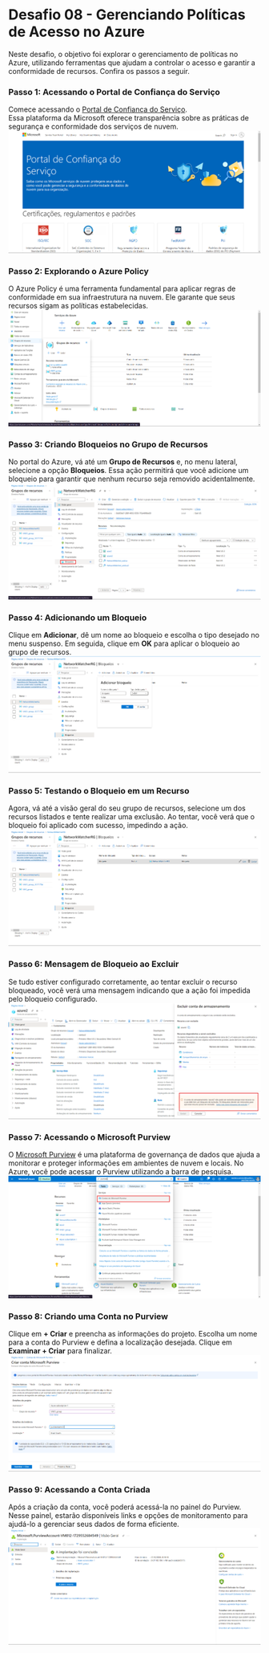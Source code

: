 # Desafio 08 - Gerenciando Políticas de Acesso no Azure

Neste desafio, o objetivo foi explorar o gerenciamento de políticas no Azure, utilizando ferramentas que ajudam a controlar o acesso e garantir a conformidade de recursos. Confira os passos a seguir.

### Passo 1: Acessando o Portal de Confiança do Serviço
Comece acessando o [Portal de Confiança do Serviço](https://servicetrust.microsoft.com).  
Essa plataforma da Microsoft oferece transparência sobre as práticas de segurança e conformidade dos serviços de nuvem.  
![Portal de Confiança do Serviço](assets/desafio_08/passo_01.png)

### Passo 2: Explorando o Azure Policy
O Azure Policy é uma ferramenta fundamental para aplicar regras de conformidade em sua infraestrutura na nuvem. Ele garante que seus recursos sigam as políticas estabelecidas.  
![Azure Policy](assets/desafio_08/passo_02.png)

### Passo 3: Criando Bloqueios no Grupo de Recursos
No portal do Azure, vá até um **Grupo de Recursos** e, no menu lateral, selecione a opção **Bloqueios**. Essa ação permitirá que você adicione um bloqueio para garantir que nenhum recurso seja removido acidentalmente.  
![Selecionando Bloqueios](assets/desafio_08/passo_03.png)

### Passo 4: Adicionando um Bloqueio
Clique em **Adicionar**, dê um nome ao bloqueio e escolha o tipo desejado no menu suspenso. Em seguida, clique em **OK** para aplicar o bloqueio ao grupo de recursos.  
![Adicionando um Bloqueio](assets/desafio_08/passo_04.png)

### Passo 5: Testando o Bloqueio em um Recurso
Agora, vá até a visão geral do seu grupo de recursos, selecione um dos recursos listados e tente realizar uma exclusão. Ao tentar, você verá que o bloqueio foi aplicado com sucesso, impedindo a ação.  
![Testando o Bloqueio](assets/desafio_08/passo_05.png)

### Passo 6: Mensagem de Bloqueio ao Excluir
Se tudo estiver configurado corretamente, ao tentar excluir o recurso bloqueado, você verá uma mensagem indicando que a ação foi impedida pelo bloqueio configurado.  
![Mensagem de Bloqueio](assets/desafio_08/passo_06.png)

### Passo 7: Acessando o Microsoft Purview
O [Microsoft Purview](https://azure.microsoft.com/en-us/services/purview/) é uma plataforma de governança de dados que ajuda a monitorar e proteger informações em ambientes de nuvem e locais. No Azure, você pode acessar o Purview utilizando a barra de pesquisa.  
![Microsoft Purview](assets/desafio_08/passo_07.png)

### Passo 8: Criando uma Conta no Purview
Clique em **+ Criar** e preencha as informações do projeto. Escolha um nome para a conta do Purview e defina a localização desejada. Clique em **Examinar + Criar** para finalizar.  
![Criando uma Conta no Purview](assets/desafio_08/passo_08.png)

### Passo 9: Acessando a Conta Criada
Após a criação da conta, você poderá acessá-la no painel do Purview. Nesse painel, estarão disponíveis links e opções de monitoramento para ajudá-lo a gerenciar seus dados de forma eficiente.  
![Painel do Purview](assets/desafio_08/passo_09.png)
